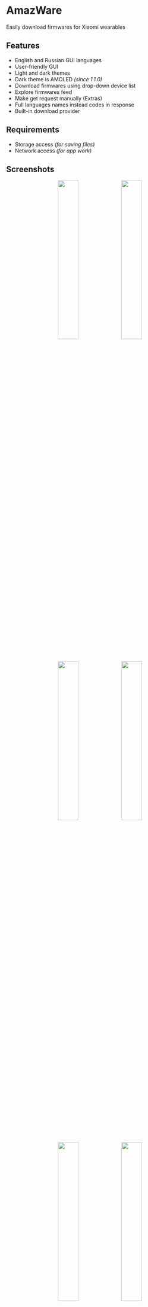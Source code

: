 # AmazWare
Easily download firmwares for Xiaomi wearables

## Features
* English and Russian GUI languages
* User-friendly GUI
* Light and dark themes
* Dark theme is AMOLED *(since 1.1.0)*
* Download firmwares using drop-down device list
* Explore firmwares feed
* Make get request manually (Extras)
* Full languages names instead codes in response
* Built-in download provider

## Requirements
* Storage access *(for saving files)*
* Network access *(for app work)*

## Screenshots
<p align="center">
  <img src="https://user-images.githubusercontent.com/65981689/156901912-ab231a09-4557-4c65-a1d9-c087039606f7.png" width="33%" height="33%">
  <img src="https://user-images.githubusercontent.com/65981689/156902021-7fd8183c-8816-4adf-9381-93525afed9a6.png" width="33%" height="33%">
  <img src="https://user-images.githubusercontent.com/65981689/156901994-2de60fab-dce1-4b93-ad9f-bfd2d570c2f3.png" width="33%" height="33%">
  <img src="https://user-images.githubusercontent.com/65981689/156901995-61a26a8c-c78c-4faf-9d9f-6f3646d7c049.png" width="33%" height="33%">
  <img src="https://user-images.githubusercontent.com/65981689/157164050-b4c3bddb-674e-48ba-b907-070439dc0fbf.png" width="33%" height="33%">
  <img src="https://user-images.githubusercontent.com/65981689/157164048-fae8513a-4238-46e0-b980-4348ff85fe75.png" width="33%" height="33%">
</p>

## Credits
* [Keddnyo](https://github.com/Keddnyo) - Application
* [Schakal](https://4pda.to/forum/index.php?showuser=243484) - Server logic
